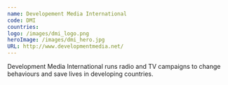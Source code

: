 ```yaml
---
name: Developement Media International
code: DMI
countries:
logo: /images/dmi_logo.png
heroImage: /images/dmi_hero.jpg
URL: http://www.developmentmedia.net/
---
```

Development Media International runs radio and TV campaigns to change behaviours and save lives in developing countries.
